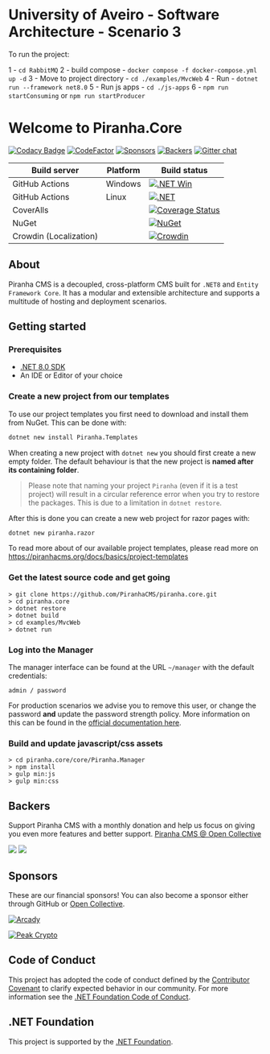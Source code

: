 

# University of Aveiro - Software Architecture - Scenario 3

To run the project:

1 - `cd RabbitMQ` 
2 - build compose - `docker compose -f docker-compose.yml up -d`
3 - Move to project directory - `cd ./examples/MvcWeb` 
4 - Run - `dotnet run --framework net8.0`
5 - Run js apps - `cd ./js-apps`
6 - `npm run startConsuming` or `npm run startProducer`

# Welcome to Piranha.Core

[![Codacy Badge](https://app.codacy.com/project/badge/Grade/0fa7c8bcd5234443b79b075436e92d7e)](https://www.codacy.com/gh/PiranhaCMS/piranha.core/dashboard?utm_source=github.com&utm_medium=referral&utm_content=PiranhaCMS/piranha.core&utm_campaign=Badge_Grade)
[![CodeFactor](https://www.codefactor.io/repository/github/piranhacms/piranha.core/badge)](https://www.codefactor.io/repository/github/piranhacms/piranha.core)
[![Sponsors](https://opencollective.com/piranhacms/tiers/sponsor/badge.svg?label=sponsor&color=brightgreen)](Sponsors)
[![Backers](https://opencollective.com/piranhacms/tiers/backer/badge.svg?label=backer&color=brightgreen)](Backers)
[![Gitter chat](https://badges.gitter.im/PiranhaCMS/Piranha.png)](https://gitter.im/PiranhaCMS/Piranha)

| Build server           | Platform | Build status                                                                                                                                                                                  |
| ---------------------- | -------- | --------------------------------------------------------------------------------------------------------------------------------------------------------------------------------------------- |
| GitHub Actions         | Windows  | [![.NET Win](https://github.com/PiranhaCMS/piranha.core/actions/workflows/dotnet_win.yml/badge.svg)](https://github.com/PiranhaCMS/piranha.core/actions/workflows/dotnet_win.yml)                  |
| GitHub Actions         | Linux    | [![.NET](https://github.com/PiranhaCMS/piranha.core/actions/workflows/dotnet.yml/badge.svg)](https://github.com/PiranhaCMS/piranha.core/actions/workflows/dotnet.yml)                              |
| CoverAlls              |          | [![Coverage Status](https://coveralls.io/repos/github/PiranhaCMS/piranha.core/badge.svg?branch=master&service=github&random=1)](https://coveralls.io/github/PiranhaCMS/piranha.core?branch=master) |
| NuGet                  |          | [![NuGet](https://img.shields.io/nuget/v/Piranha.svg)](https://www.nuget.org/packages/Piranha)                                                                                                     |
| Crowdin (Localization) |          | [![Crowdin](https://badges.crowdin.net/piranhacms/localized.svg)](https://crowdin.com/project/piranhacms)                                                                                          |

## About

Piranha CMS is a decoupled, cross-platform CMS built for `.NET8` and `Entity Framework Core`. It has a modular and extensible architecture and supports a multitude of hosting and deployment scenarios.

## Getting started

### Prerequisites

* [.NET 8.0 SDK](https://dotnet.microsoft.com/en-us/download)
* An IDE or Editor of your choice

### Create a new project from our templates

To use our project templates you first need to download and install them from NuGet. This can be done with:

```bash
dotnet new install Piranha.Templates
```

When creating a new project with `dotnet new` you should first create a new empty folder. The default behaviour is that the new project is **named after its containing folder**.

> Please note that naming your project `Piranha` (even if it is a test project) will result in a circular reference error when you try to restore the packages. This is due to a limitation in `dotnet restore`.

After this is done you can create a new web project for razor pages with:

```bash
dotnet new piranha.razor
```

To read more about of our available project templates, please read more on https://piranhacms.org/docs/basics/project-templates

### Get the latest source code and get going

```
> git clone https://github.com/PiranhaCMS/piranha.core.git
> cd piranha.core
> dotnet restore
> dotnet build
> cd examples/MvcWeb
> dotnet run
```

### Log into the Manager

The manager interface can be found at the URL `~/manager` with the default credentials:

```
admin / password
```

For production scenarios we advise you to remove this user, or change the password
**and** update the password strength policy. More information on this can be found in
the [official documentation here](http://piranhacms.org/docs/architecture/authentication/identity).

### Build and update javascript/css assets

```
> cd piranha.core/core/Piranha.Manager
> npm install
> gulp min:js
> gulp min:css
```

## Backers

Support Piranha CMS with a monthly donation and help us focus on giving you even more features and better support. [Piranha CMS @ Open Collective](https://opencollective.com/piranhacms)

<img src="https://opencollective.com/piranhacms/tiers/sponsor.svg?avatarHeight=36" />
<img src="https://opencollective.com/piranhacms/tiers/backer.svg?avatarHeight=36&width=600" />

## Sponsors

These are our financial sponsors! You can also become a sponsor either through GitHub or [Open Collective](https://opencollective.com/piranhacms).

[![Arcady](https://piranhacms.azureedge.net/uploads/672d2600-8822-4b74-bb06-392f0c4aa38d-arcady_black.png)](https://www.arcady.nl)

[![Peak Crypto](https://piranhacms.azureedge.net/uploads/5b9b6a74-5cf6-456d-a8a4-5d831eed5509-peak-crypto-small.png)](https://www.peakcrypto.com/)

## Code of Conduct

This project has adopted the code of conduct defined by the [Contributor Covenant](http://contributor-covenant.org/) to clarify expected behavior in our community.
For more information see the [.NET Foundation Code of Conduct](http://www.dotnetfoundation.org/code-of-conduct).

## .NET Foundation

This project is supported by the [.NET Foundation](http://www.dotnetfoundation.org).
